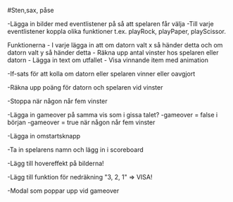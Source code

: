 #Sten,sax, påse

-Lägga in bilder med eventlistener på så att spelaren får välja
    -Till varje eventlistener koppla olika funktioner t.ex. playRock, playPaper, playScissor.

Funktionerna
    - I varje lägga in att om datorn valt x så händer detta och om datorn valt y så händer detta
    - Räkna upp antal vinster hos spelaren eller datorn
    - Lägga in text om utfallet
    - Visa vinnande item med animation 


-If-sats för att kolla om datorn eller spelaren vinner eller oavgjort

-Räkna upp poäng för datorn och spelaren vid vinster

-Stoppa när någon når fem vinster

-Lägga in gameover på samma vis som i gissa talet?
    -gameover = false i början
    -gameover = true när någon når fem vinster

-Lägga in omstartsknapp

-Ta in spelarens namn och lägg in i scoreboard

-Lägg till hovereffekt på bilderna!

-Lägg till funktion för nedräkning "3, 2, 1" => VISA!

-Modal som poppar upp vid gameover 